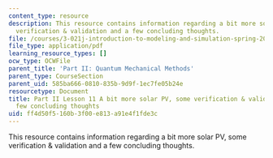 ```yaml
---
content_type: resource
description: This resource contains information regarding a bit more solar PV, some
  verification & validation and a few concluding thoughts.
file: /courses/3-021j-introduction-to-modeling-and-simulation-spring-2012/ff4d50f5160b3f00e813a91e4f1fde3c_MIT3_021JS11_L11.pdf
file_type: application/pdf
learning_resource_types: []
ocw_type: OCWFile
parent_title: 'Part II: Quantum Mechanical Methods'
parent_type: CourseSection
parent_uid: 585ba666-0810-835b-9d9f-1ec7fe05b24e
resourcetype: Document
title: Part II Lesson 11 A bit more solar PV, some verification & validation and a
  few concluding thoughts
uid: ff4d50f5-160b-3f00-e813-a91e4f1fde3c
---
```

This resource contains information regarding a bit more solar PV, some verification & validation and a few concluding thoughts.